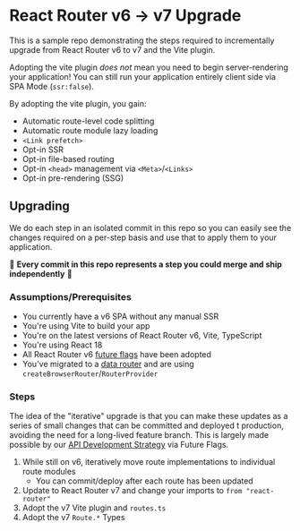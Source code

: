 # React Router v6 → v7 Upgrade

This is a sample repo demonstrating the steps required to incrementally upgrade from React Router v6 to v7 and the Vite plugin.

Adopting the vite plugin _does not_ mean you need to begin server-rendering your application! You can still run your application entirely client side via SPA Mode (`ssr:false`).

By adopting the vite plugin, you gain:

- Automatic route-level code splitting
- Automatic route module lazy loading
- `<Link prefetch>`
- Opt-in SSR
- Opt-in file-based routing
- Opt-in `<head>` management via `<Meta>`/`<Links>`
- Opt-in pre-rendering (SSG)

## Upgrading

We do each step in an isolated commit in this repo so you can easily see the changes required on a per-step basis and use that to apply them to your application.

🚀 **Every commit in this repo represents a step you could merge and ship independently** 🚀

### Assumptions/Prerequisites

- You currently have a v6 SPA without any manual SSR
- You're using Vite to build your app
- You're on the latest versions of React Router v6, Vite, TypeScript
- You're using React 18
- All React Router v6 [future flags](https://reactrouter.com/en/main/upgrading/future) have been adopted
- You've migrated to a [data router](https://reactrouter.com/en/main/routers/picking-a-router) and are using `createBrowserRouter`/`RouterProvider`

### Steps

The idea of the "iterative" upgrade is that you can make these updates as a series of small changes that can be committed and deployed t production, avoiding the need for a long-lived feature branch. This is largely made possible by our [API Development Strategy](https://reactrouter.com/en/main/guides/api-development-strategy) via Future Flags.

1. While still on v6, iteratively move route implementations to individual route modules
   - You can commit/deploy after each route has been updated
2. Update to React Router v7 and change your imports to `from "react-router"`
3. Adopt the v7 Vite plugin and `routes.ts`
4. Adopt the v7 `Route.*` Types
